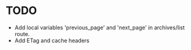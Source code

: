 # TODO

- Add local variables 'previous_page' and 'next_page' in archives/list route.
- Add ETag and cache headers
